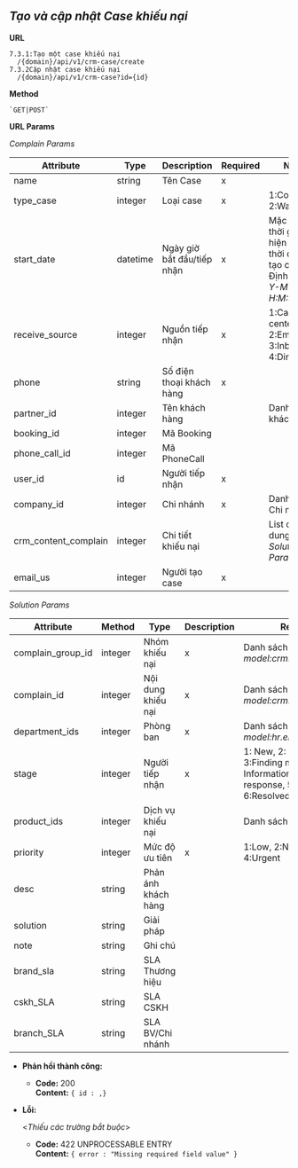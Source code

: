 ***Tạo và cập nhật Case khiếu nại***
----
 **URL**
    
    7.3.1:Tạo một case khiếu nại
      /{domain}/api/v1/crm-case/create
    7.3.2Cập nhật case khiếu nại 
      /{domain}/api/v1/crm-case?id={id}
 **Method**

    `GET|POST`
 **URL Params**
  
  *Complain Params*
  
  | Attribute| Type  | Description  |  Required | Note |
  |---|---|---|---|---|
  | name | string  | Tên Case | x  |
  | type_case| integer  | Loại case | x  | 1:Complain, 2:Warning |
  | start_date| datetime  | Ngày giờ bắt đầu/tiếp nhận | x  | Mặc định là thời gian hiện tại tại thời điểm tạo case. Định dạng _Y-M-D H:M:S_ |
  | receive_source| integer  | Nguồn tiếp nhận | x  | 1:Call center, 2:Email, 3:Inbox, 4:Directly |
  | phone| string  | Số điện thoại khách hàng | x  |
  | partner_id| integer  | Tên khách hàng |   | Danh sách khách hàng |
  | booking_id| integer  | Mã Booking |   |
  | phone_call_id| integer  | Mã PhoneCall |   |
  | user_id| id  | Người tiếp nhận | x  |   |
  | company_id| integer  | Chi nhánh | x  | Danh sách Chi nhánh |
  | crm_content_complain| integer  | Chi tiết khiếu nại |   | List các nội dung: _Solution Params_ |
  | email_us| integer  | Người tạo case | x  |  |


  *Solution Params*
  
  | Attribute  | Method  | Type  | Description  |  Required | Note |
  |---|---|---|---|---|---|
  | complain_group_id| integer  | Nhóm khiếu nại | x  | Danh sách nhóm khiếu nại  _model:crm.complain.group_ |
  | complain_id| integer  | Nội dung khiếu nại | x  | Danh sách khiếu nại  _model:crm.complain_ |
  |department_ids| integer  | Phòng ban | x  | Danh sách phòng ban  _model:hr.employee_ |
  | stage| integer  | Người tiếp nhận | x  | 1: New, 2: Processing, 3:Finding more Information, 4:Waiting response, 5:Need to track, 6:Resolved, 7:Complete  |
  | product_ids| integer  | Dịch vụ khiếu nại |   | Danh sách dịch vụ |
  | priority| integer  | Mức độ ưu tiên | x  | 1:Low, 2:Normal, 3:High, 4:Urgent |
  | desc| string  | Phản ánh khách hàng |   |  |
  | solution| string  | Giải pháp |   |  |
  | note| string  | Ghi chú |   |  |
  | brand_sla| string  | SLA Thương hiệu|   |  |
  | cskh_SLA| string  | SLA CSKH |   |  |
  | branch_SLA| string  | SLA BV/Chi nhánh |   |  |

* **Phản hồi thành công:**

  * **Code:** 200 <br />
    **Content:** `{ id : ,}`
 
* **Lỗi:**
    
  <_Thiếu các trường bắt buộc_>

  * **Code:** 422 UNPROCESSABLE ENTRY <br />
    **Content:** `{ error : "Missing required field value" }`

